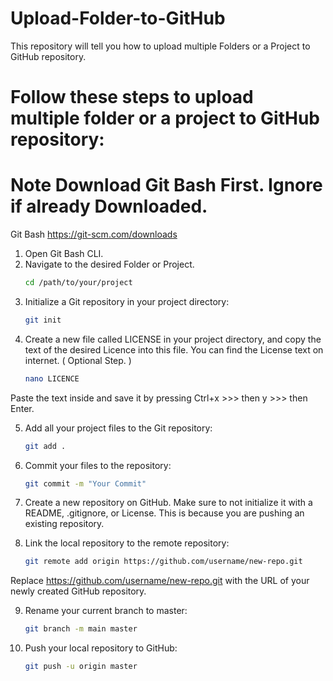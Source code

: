 # Upload-Folder-to-GitHub
This repository will tell you how to upload multiple Folders or a Project to GitHub repository.

# Follow these steps to upload multiple folder or a project  to  GitHub repository:

# Note Download Git Bash First. Ignore if already Downloaded.

Git Bash https://git-scm.com/downloads

1. Open Git Bash CLI.
2. Navigate to the desired Folder or Project.
    ```bash
    cd /path/to/your/project
    ```
3. Initialize a Git repository in your project directory:
    ```bash
    git init
    ```
4. Create a new file called LICENSE in your project directory, and copy the text of the desired Licence into this file. You can find the License text on internet. ( Optional Step. )
    ```bash
    nano LICENCE
    ```
Paste the text inside and save it by pressing Ctrl+x >>> then  y >>> then  Enter.

5. Add all your project files to the Git repository:
    ```bash
    git add .
    ```
6. Commit your files to the repository:
    ```bash
    git commit -m "Your Commit"
    ```

7. Create a new repository on GitHub. Make sure to not initialize it with a README, .gitignore, or License. This is because you are pushing an existing repository.

8. Link the local repository to the remote repository:
    ```bash
    git remote add origin https://github.com/username/new-repo.git
    ```
Replace https://github.com/username/new-repo.git with the URL of your newly created GitHub repository.

9. Rename your current branch to master:
    ```bash
    git branch -m main master
    ```
10. Push your local repository to GitHub:
    ```bash
    git push -u origin master
    ```
